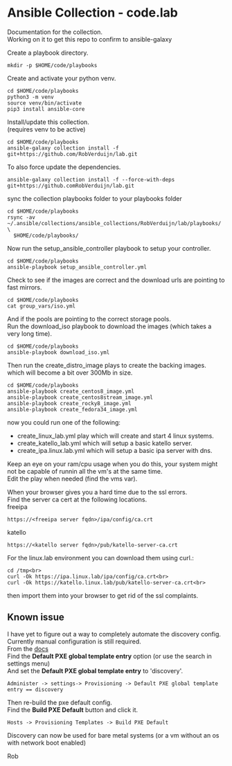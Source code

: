 # Ansible Collection - code.lab

Documentation for the collection.<br>
Working on it to get this repo to confirm to ansible-galaxy<br>

Create a playbook directory.
```
mkdir -p $HOME/code/playbooks
```
Create and activate your python venv.
```
cd $HOME/code/playbooks
python3 -m venv
source venv/bin/activate
pip3 install ansible-core
```
Install/update this collection.<br>
(requires venv to be active)
```
cd $HOME/code/playbooks
ansible-galaxy collection install -f git+https://github.com/RobVerduijn/lab.git
```
To also force update the dependencies.
```
ansible-galaxy collection install -f --force-with-deps git+https://github.comRobVerduijn/lab.git
```
sync the collection playbooks folder to your playbooks folder
```
cd $HOME/code/playbooks
rsync -av ~/.ansible/collections/ansible_collections/RobVerduijn/lab/playbooks/ \
  $HOME/code/playbooks/
```
Now run the setup_ansible_controller playbook to setup your controller.<br>
```
cd $HOME/code/playbooks
ansible-playbook setup_ansible_controller.yml
```
Check to see if the images are correct and the download urls are pointing to fast mirrors.
```
cd $HOME/code/playbooks
cat group_vars/iso.yml
```
And if the pools are pointing to the correct storage pools.<br>
Run the download_iso playbook to download the images (which takes a very long time).<br>
```
cd $HOME/code/playbooks
ansible-playbook download_iso.yml
```
Then run the create_distro_image plays to create the backing images.<br>
which will become a bit over 300Mb in size.<br>
```
cd $HOME/code/playbooks
ansible-playbook create_centos8_image.yml
ansible-playbook create_centos8stream_image.yml
ansible-playbook create_rocky8_image.yml
ansible-playbook create_fedora34_image.yml
```
now you could run one of the following:
- create_linux_lab.yml play which will create and start 4 linux systems.
- create_katello_lab.yml which will setup a basic katello server.
- create_ipa.linux.lab.yml which will setup a basic ipa server with dns.<br>

Keep an eye on your ram/cpu usage when you do this, your system might not be capable of runnin all the vm's at the same time.<br>
Edit the play when needed (find the vms var).<br>

When your browser gives you a hard time due to the ssl errors.<br>
Find the server ca cert at the following locations.<br>
freeipa
```
https://<freeipa server fqdn>/ipa/config/ca.crt
```
katello
```
https://<katello server fqdn>/pub/katello-server-ca.crt
```
For the linux.lab environment you can download them using curl.:
```
cd /tmp<br>
curl -Ok https://ipa.linux.lab/ipa/config/ca.crt<br>
curl -Ok https://katello.linux.lab/pub/katello-server-ca.crt<br>
```
then import them into your browser to get rid of the ssl complaints.<br>

## Known issue
I have yet to figure out a way to completely automate the discovery config.<br>
Currently manual configuration is still required.<br>
From the [docs](https://theforeman.org/plugins/foreman_discovery/)<br>
Find the **Default PXE global template entry** option (or use the search in settings menu)<br>
And set the **Default PXE global template entry** to 'discovery'.
```
Administer -> settings-> Provisioning -> Default PXE global template entry == discovery
```
Then re-build the pxe default config.<br>
Find the **Build PXE Default** button and click it.<br>
```
Hosts -> Provisioning Templates -> Build PXE Default
```
Discovery can now be used for bare metal systems (or a vm without an os with network boot enabled)

Rob
